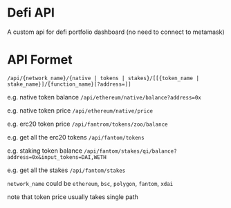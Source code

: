 # Defi API

A custom api for defi portfolio dashboard (no need to connect to metamask)

# API Formet

`/api/{network_name}/{native | tokens | stakes}/[[{token_name | stake_name}]/{function_name}[?address=]]`

e.g. native token balance `/api/ethereum/native/balance?address=0x`

e.g. native token price `/api/ethereum/native/price`

e.g. erc20 token price `/api/fantrom/tokens/zoo/balance`

e.g. get all the erc20 tokens `/api/fantom/tokens`

e.g. staking token balance `/api/fantom/stakes/qi/balance?address=0x&input_tokens=DAI,WETH`

e.g. get all the stakes `/api/fantom/stakes`

`network_name` could be `ethereum`, `bsc`, `polygon`, `fantom`, `xdai`

note that token price usually takes single path